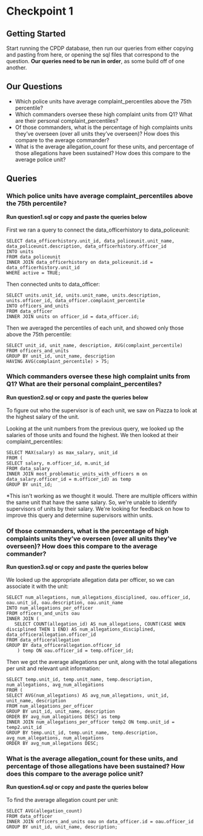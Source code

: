 # Checkpoint 1

## Getting Started
Start running the CPDP database, then run our queries from either copying and pasting from here, or opening the sql files that correspond to the question. **Our queries need to be run in order**, as some build off of one another.

## Our Questions
* Which police units have average complaint_percentiles above the 75th percentile?
* Which commanders oversee these high complaint units from Q1? What are their personal complaint_percentiles?
* Of those commanders, what is the percentage of high complaints units they’ve overseen (over all units they’ve overseen)? How does this compare to the average commander?
* What is the average allegation_count for these units, and percentage of those allegations have been sustained? How does this compare to the average police unit?


## Queries

### Which police units have average complaint_percentiles above the 75th percentile?
**Run question1.sql or copy and paste the queries below**
<br><br>
First we ran a query to connect the data_officerhistory to data_policeunit:
```
SELECT data_officerhistory.unit_id, data_policeunit.unit_name, data_policeunit.description, data_officerhistory.officer_id
INTO units
FROM data_policeunit
INNER JOIN data_officerhistory on data_policeunit.id = data_officerhistory.unit_id
WHERE active = TRUE;
```
Then connected units to data_officer:
```
SELECT units.unit_id, units.unit_name, units.description, units.officer_id, data_officer.complaint_percentile
INTO officers_and_units
FROM data_officer
INNER JOIN units on officer_id = data_officer.id;
```
Then we averaged the percentiles of each unit, and showed only those above the 75th percentile:
```
SELECT unit_id, unit_name, description, AVG(complaint_percentile)
FROM officers_and_units
GROUP BY unit_id, unit_name, description
HAVING AVG(complaint_percentile) > 75;
```

### Which commanders oversee these high complaint units from Q1? What are their personal complaint_percentiles?
**Run question2.sql or copy and paste the queries below**
<br><br>
To figure out who the supervisor is of each unit, we saw on Piazza to look at the highest salary of the unit.

Looking at the unit numbers from the previous query, we looked up the salaries of those units and found the highest. We then looked at their complaint_percentiles:
```
SELECT MAX(salary) as max_salary, unit_id
FROM (
SELECT salary, m.officer_id, m.unit_id
FROM data_salary
INNER JOIN most_problematic_units_with_officers m on data_salary.officer_id = m.officer_id) as temp
GROUP BY unit_id;
```
*This isn't working as we thought it would. There are multiple officers within the same unit that have the same salary. So, we're unable to identify supervisors of units by their salary. We're looking for feedback on how to improve this query and determine supervisors within units.

### Of those commanders, what is the percentage of high complaints units they’ve overseen (over all units they’ve overseen)? How does this compare to the average commander?
**Run question3.sql or copy and paste the queries below**
<br><br>
We looked up the appropriate allegation data per officer, so we can associate it with the unit:
```
SELECT num_allegations, num_allegations_disciplined, oau.officer_id, oau.unit_id, oau.description, oau.unit_name
INTO num_allegations_per_officer
FROM officers_and_units oau
INNER JOIN (
   SELECT COUNT(allegation_id) AS num_allegations, COUNT(CASE WHEN disciplined THEN 1 END) AS num_allegations_disciplined, data_officerallegation.officer_id
FROM data_officerallegation
GROUP BY data_officerallegation.officer_id
    ) temp ON oau.officer_id = temp.officer_id;
```

Then we got the average allegations per unit, along with the total allegations per unit and relevant unit information:

```
SELECT temp.unit_id, temp.unit_name, temp.description, num_allegations, avg_num_allegations
FROM (
SELECT AVG(num_allegations) AS avg_num_allegations, unit_id, unit_name, description
FROM num_allegations_per_officer
GROUP BY unit_id, unit_name, description
ORDER BY avg_num_allegations DESC) as temp
INNER JOIN num_allegations_per_officer temp2 ON temp.unit_id = temp2.unit_id
GROUP BY temp.unit_id, temp.unit_name, temp.description, avg_num_allegations, num_allegations
ORDER BY avg_num_allegations DESC;
```

### What is the average allegation_count for these units, and percentage of those allegations have been sustained? How does this compare to the average police unit?
**Run question4.sql or copy and paste the queries below** 
<br><br>
To find the average allegation count per unit:

```
SELECT AVG(allegation_count)
FROM data_officer
INNER JOIN officers_and_units oau on data_officer.id = oau.officer_id
GROUP BY unit_id, unit_name, description;
```
